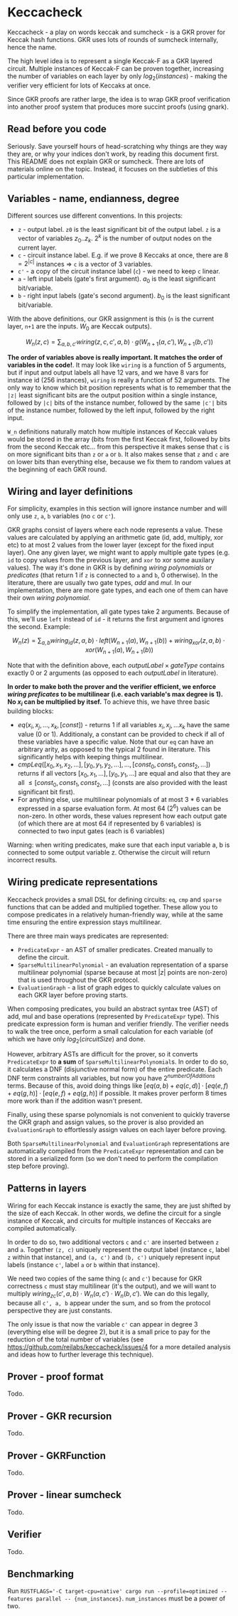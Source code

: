 # Keccacheck

Keccacheck - a play on words keccak and sumcheck - is a GKR prover for Keccak hash functions. GKR uses lots of rounds of sumcheck internally, hence the name.

The high level idea is to represent a single Keccak-F as a GKR layered circuit. Multiple instances of Keccak-F can be proven together, increasing the number of variables on each layer by only $log_2(instances)$ - making the verifier very efficient for lots of Keccaks at once.

Since GKR proofs are rather large, the idea is to wrap GKR proof verification into another proof system that produces more succint proofs (using gnark).

## Read before you code

Seriously. Save yourself hours of head-scratching why things are they way they are, or why your indices don't work, by reading this document first. This README does not explain GKR or sumcheck. There are lots of materials online on the topic. Instead, it focuses on the subtleties of this particular implementation.

## Variables - name, endianness, degree

Different sources use different conventions. In this projects:
- `z` - output label. `z0` is the least significant bit of the output label. `z` is a vector of variables $z_0..z_k$. $2^k$ is the number of output nodes on the current layer.
- `c` - circuit instance label. E.g. if we prove 8 Keccaks at once, there are $8 = 2^{|c|}$ instances => `c` is a vector of 3 variables.
- `c'` - a copy of the circuit instance label (`c`) - we need to keep `c` linear.
- `a` - left input labels (gate's first argument). $a_0$ is the least significant bit/variable.
- `b` - right input labels (gate's second argument). $b_0$ is the least significant bit/variable.

With the above definitions, our GKR assignment is this (`n` is the current layer, `n+1` are the inputs. $W_0$ are Keccak outputs).

$$W_n(z, c) = \sum_{a, b, c'} wiring(z, c, c', a, b) \cdot g(W_{n+1}(a, c'), W_{n+1}(b, c'))$$

**The order of variables above is really important. It matches the order of variables in the code!**. It may look like `wiring` is a function of 5 arguments, but if input and output labels all have 12 vars, and we have 8 vars for instance id (256 instances), `wiring` is really a function of 52 arguments. The only way to know which bit position represents what is to remember that the `|z|` least significant bits are the output position within a single instance, followed by `|c|` bits of the instance number, followed by the same `|c'|` bits of the instance number, followed by the left input, followed by the right input.

`W_n` definitions naturally match how multiple instances of Keccak values would be stored in the array (bits from the first Keccak first, followed by bits from the second Keccak etc... from this perspective it makes sense that `c` is on more significant bits than `z` or `a` or `b`. It also makes sense that `z` and `c` are on lower bits than everything else, because we fix them to random values at the beginning of each GKR round.

## Wiring and layer definitions

For simplicity, examples in this section will ignore instance number and will only use `z`, `a`, `b` variables (no `c` or `c'`).

GKR graphs consist of layers where each node represents a value. These values are calculated by applying an arithmetic gate (id, add, multiply, xor etc) to at most 2 values from the lower layer (except for the fixed input layer). One any given layer, we might want to apply multiple gate types (e.g. `id` to copy values from the previous layer, and `xor` to xor some auxilary values). The way it's done in GKR is by defining _wiring polynomials_ or _predicates_ (that return 1 if `z` is connected to `a` and `b`, 0 otherwise). In the literature, there are usually two gate types, _add_ and _mul_. In our implementation, there are more gate types, and each one of them can have their own _wiring polynomial_.

To simplify the implementation, all gate types take 2 arguments. Because of this, we'll use `left` instead of `id` - it returns the first argument and ignores the second. Example:

$$W_n(z) = \sum_{a, b} wiring_{id}(z, a, b) \cdot left(W_{n+1}(a), W_{n+1}(b)) + wiring_{xor}(z, a, b) \cdot xor(W_{n+1}(a), W_{n+1}(b))$$

Note that with the definition above, each $outputLabel \times gateType$ contains exactly 0 or 2 arguments (as opposed to each $outputLabel$ in literature).

**In order to make both the prover and the verifier efficient, we enforce  _wiring preficates_ to be multilinear (i.e. each variable's max degree is 1). No $x_i$ can be multiplied by itsef.** To achieve this, we have three basic building blocks:
* $eq(x_i, x_j, ..., x_k, [const])$ - returns 1 if all variables $x_i, x_j, ... x_k$ have the same value (0 or 1). Additionaly, a constant can be provided to check if all of these variables have a specific value. Note that our `eq` can have an arbitrary arity, as opposed to the typical 2 found in literature. This significantly helps with keeping things multilinear.
* $cmpLeq([x_0, x_1, x_2, ...], [y_0, y_1, y_2, ...], ... , [const_0, const_1, const_2, ...])$ returns if all vectors $[x_0, x_1, ...], [y_0, y_1, ...]$ are equal and also that they are all $\leq [const_0, const_1, const_2, ...]$ (consts are also provided with the least significant bit first).
* For anything else, use multilinear polynomials of at most 3 * 6 variables expressed in a sparse evaluation form. At most 64 ($2^6$) values can be non-zero. In other words, these values represent how each output gate (of which there are at most 64 if represented by 6 variables) is connected to two input gates (each is 6 variables)

Warning: when writing predicates, make sure that each input variable a, b is connected to some output variable z. Otherwise the circuit will return incorrect results.

## Wiring predicate representations

Keccacheck provides a small DSL for defining circuits: `eq`, `cmp` and `sparse` functions that can be added and multiplied together. These allow you to compose predicates in a relatively human-friendly way, while at the same time ensuring the entire expression stays multilinear.

There are three main ways predicates are represented:
- `PredicateExpr` - an AST of smaller predicates. Created manually to define the circuit.
- `SparseMultilinearPolynomial` - an evaluation representation of a sparse multilinear polynomial (sparse because at most $|z|$ points are non-zero) that is used throughout the GKR protocol.
- `EvaluationGraph` - a list of graph edges to quickly calculate values on each GKR layer before proving starts.

When composing predicates, you build an abstract syntax tree (AST) of add, mul and base operations (represented by `PredicateExpr` type). This predicate expression form is human and verifier friendly. The verifier needs to walk the tree once, perform a small calculation for each variable (of which we have only $log_2(circuitSize)$ and done.

However, arbitrary ASTs are difficult for the prover, so it converts `PredicateExpr` to **a sum** of `SparseMultilinearPolynomial`s. In order to do so, it calculates a DNF (disjunctive normal form) of the entire predicate. Each DNF term constraints all variables, but now you have $2^{numberOfAdditions}$ terms. Because of this, avoid doing things like $[eq(a, b) + eq(c, d)] \cdot [eq(e, f) + eq(g, h)] \cdot [eq(e, f) + eq(g, h)]$ if possible. It makes prover perform 8 times more work than if the addition wasn't present.

Finally, using these sparse polynomials is not convenient to quickly traverse the GKR graph and assign values, so the prover is also provided an `EvaluationGraph` to effortlessly assign values on each layer before proving.

Both `SparseMultilinearPolynomial` and `EvaluationGraph` representations are automatically compiled from the `PredicateExpr` representation and can be stored in a serialized form (so we don't need to perform the compilation step before proving).

## Patterns in layers

Wiring for each Keccak instance is exactly the same, they are just shifted by the size of each Keccak. In other words, we define the circuit for a single instance of Keccak, and circuits for multiple instances of Keccaks are compiled automatically.

In order to do so, two additional vectors `c` and `c'` are inserted between `z` and `a`. Together `(z, c)` uniquely represent the output label (instance `c`, label `z` within that instance), and `(a, c')` and `(b, c')` uniquely represent input labels (instance `c'`, label `a` or `b` within that instance).

We need two copies of the same thing (`c` and `c'`) because for GKR correctness `c` must stay multilinear (it's the output), and we will want to multiply $wiring_{zc}(c', a, b) \cdot W_n(a, c') \cdot W_n(b, c')$. We can do this legally, because all `c', a, b` appear under the sum, and so from the protocol perspective they are just constants.

The only issue is that now the variable `c'` can appear in degree 3 (everything else will be degree 2), but it is a small price to pay for the reduction  of the total number of variables (see https://github.com/reilabs/keccacheck/issues/4 for a more detailed analysis and ideas how to further leverage this technique).


## Prover - proof format

Todo.

## Prover - GKR recursion

Todo.

## Prover - GKRFunction

Todo.

## Prover - linear sumcheck

Todo.

## Verifier

Todo.

## Benchmarking

Run `RUSTFLAGS='-C target-cpu=native' cargo run --profile=optimized --features parallel -- {num_instances}`. `num_instances` must be a power of two.
